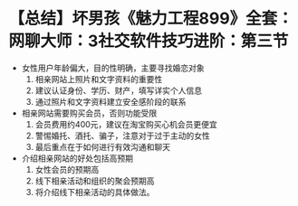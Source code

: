 # 【总结】坏男孩《魅力工程899》全套：网聊大师：3社交软件技巧进阶：第三节

-   女性用户年龄偏大，目的性明确，主要寻找婚恋对象
    1.  相亲网站上照片和文字资料的重要性
    2.  建议认证身份、学历、财产，填写详实个人信息
    3.  通过照片和文字资料建立安全感阶段的联系
-   相亲网站需要购买会员，否则功能受限
    1.  会员费用约400元，建议在淘宝购买心机会员更便宜
    2.  警惕婚托、酒托、骗子，注意对于过于主动的女性
    3.  最后重点在于如何进行有效沟通和聊天
-   介绍相亲网站的好处包括高预期
    1.  女性会员的预期高
    2.  线下相亲活动和组织的聚会预期高
    3.  将介绍线下相亲活动的具体做法。